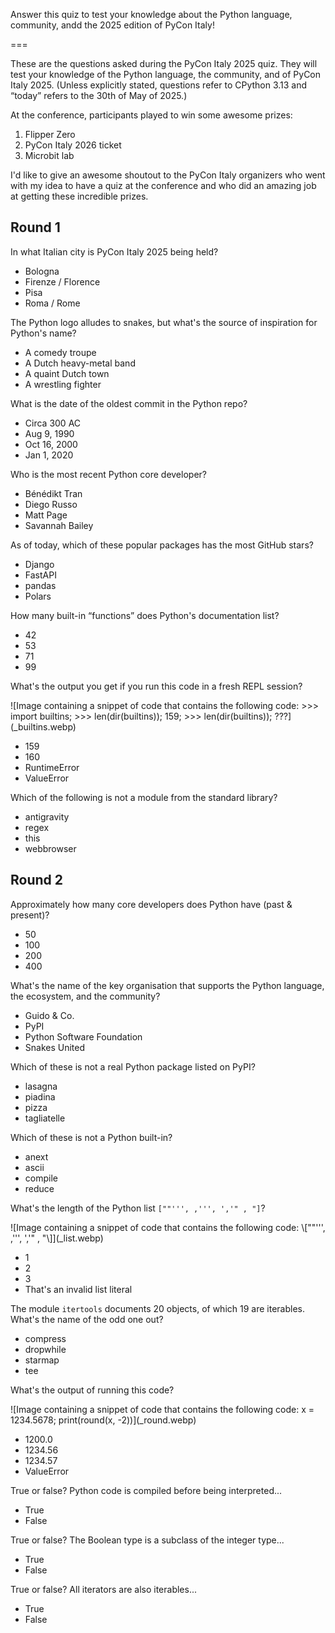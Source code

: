 Answer this quiz to test your knowledge about the Python language, community, andd the 2025 edition of PyCon Italy!

===

<script src="/user/themes/myquark/js/quiz.js"></script>
<link rel="stylesheet" href="/user/themes/myquark/css/quiz-custom.css">


These are the questions asked during the PyCon Italy 2025 quiz.
They will test your knowledge of the Python language, the community, and of PyCon Italy 2025.
(Unless explicitly stated, questions refer to CPython 3.13 and “today” refers to the 30th of May of 2025.)

At the conference, participants played to win some awesome prizes:

 1. Flipper Zero
 2. PyCon Italy 2026 ticket
 3. Microbit lab

I'd like to give an awesome shoutout to the PyCon Italy organizers who went with my idea to have a quiz at the conference and who did an amazing job at getting these incredible prizes.



## Round 1


<div class="quiz-question" data-correct="a">
  <div class="question-text"><p>In what Italian city is PyCon Italy 2025 being held?</p></div>
  <ul class="choices">
    <li data-option="a">Bologna</li>
    <li data-option="b">Firenze / Florence</li>
    <li data-option="c">Pisa</li>
    <li data-option="d">Roma / Rome</li>
  </ul>
  <p class="feedback"></p>
</div>


<div class="quiz-question" data-correct="a">
  <div class="question-text"><p>The Python logo alludes to snakes, but what's the source of inspiration for Python's name?</p></div>
  <ul class="choices">
    <li data-option="a">A comedy troupe</li>
    <li data-option="b">A Dutch heavy-metal band</li>
    <li data-option="c">A quaint Dutch town</li>
    <li data-option="d">A wrestling fighter</li>
  </ul>
  <p class="feedback"></p>
</div>


<div class="quiz-question" data-correct="b">
  <div class="question-text"><p>What is the date of the oldest commit in the Python repo?</p></div>
  <ul class="choices">
    <li data-option="a">Circa 300 AC</li>
    <li data-option="b">Aug 9, 1990</li>
    <li data-option="c">Oct 16, 2000</li>
    <li data-option="d">Jan 1, 2020</li>
  </ul>
  <p class="feedback"></p>
</div>


<div class="quiz-question" data-correct="b">
  <div class="question-text"><p>Who is the most recent Python core developer?</p></div>
  <ul class="choices">
    <li data-option="a">Bénédikt Tran</li>
    <li data-option="b">Diego Russo</li>
    <li data-option="c">Matt Page</li>
    <li data-option="d">Savannah Bailey</li>
  </ul>
  <p class="feedback"></p>
</div>


<div class="quiz-question" data-correct="b">
  <div class="question-text"><p>As of today, which of these popular packages has the most GitHub stars?</p></div>
  <ul class="choices">
    <li data-option="a">Django</li>
    <li data-option="b">FastAPI</li>
    <li data-option="c">pandas</li>
    <li data-option="d">Polars</li>
  </ul>
  <p class="feedback"></p>
</div>


<div class="quiz-question" data-correct="c">
  <div class="question-text"><p>How many built-in “functions” does Python's documentation list?</p></div>
  <ul class="choices">
    <li data-option="a">42</li>
    <li data-option="b">53</li>
    <li data-option="c">71</li>
    <li data-option="d">99</li>
  </ul>
  <p class="feedback"></p>
</div>


<div class="quiz-question" data-correct="b">
  <div class="question-text"><p>What's the output you get if you run this code in a fresh REPL session?</p></div>

  <div markdown="1">
  ![Image containing a snippet of code that contains the following code: >>> import builtins; >>> len(dir(builtins)); 159; >>> len(dir(builtins)); ???](_builtins.webp)
  </div>

  <ul class="choices">
    <li data-option="a">159</li>
    <li data-option="b">160</li>
    <li data-option="c">RuntimeError</li>
    <li data-option="d">ValueError</li>
  </ul>
  <p class="feedback"></p>
</div>


<div class="quiz-question" data-correct="b">
  <div class="question-text"><p>Which of the following is not a module from the standard library?</p></div>
  <ul class="choices">
    <li data-option="a">antigravity</li>
    <li data-option="b">regex</li>
    <li data-option="c">this</li>
    <li data-option="d">webbrowser</li>
  </ul>
  <p class="feedback"></p>
</div>


## Round 2


<div class="quiz-question" data-correct="b">
  <div class="question-text"><p>Approximately how many core developers does Python have (past & present)?</p></div>
  <ul class="choices">
    <li data-option="a">50</li>
    <li data-option="b">100</li>
    <li data-option="c">200</li>
    <li data-option="d">400</li>
  </ul>
  <p class="feedback"></p>
</div>


<div class="quiz-question" data-correct="c">
  <div class="question-text"><p>What's the name of the key organisation that supports the Python language, the ecosystem, and the community?</p></div>
  <ul class="choices">
    <li data-option="a">Guido & Co.</li>
    <li data-option="b">PyPI</li>
    <li data-option="c">Python Software Foundation</li>
    <li data-option="d">Snakes United</li>
  </ul>
  <p class="feedback"></p>
</div>


<div class="quiz-question" data-correct="b">
  <div class="question-text"><p>Which of these is not a real Python package listed on PyPI?</p></div>
  <ul class="choices">
    <li data-option="a">lasagna</li>
    <li data-option="b">piadina</li>
    <li data-option="c">pizza</li>
    <li data-option="d">tagliatelle</li>
  </ul>
  <p class="feedback"></p>
</div>


<div class="quiz-question" data-correct="d">
  <div class="question-text"><p>Which of these is not a Python built-in?</p></div>
  <ul class="choices">
    <li data-option="a">anext</li>
    <li data-option="b">ascii</li>
    <li data-option="c">compile</li>
    <li data-option="d">reduce</li>
  </ul>
  <p class="feedback"></p>
</div>


<div class="quiz-question" data-correct="b">
  <div class="question-text"><p>What's the length of the Python list <code>[""''', ,''', ','" , "]</code>?</p></div>

  <div markdown="1">
  ![Image containing a snippet of code that contains the following code: \[""''', ,''', ','" , "\]](_list.webp)
  </div>

  <ul class="choices">
    <li data-option="a">1</li>
    <li data-option="b">2</li>
    <li data-option="c">3</li>
    <li data-option="d">That's an invalid list literal</li>
  </ul>
  <p class="feedback"></p>
</div>


<div class="quiz-question" data-correct="d">
  <div class="question-text"><p>The module <code>itertools</code> documents 20 objects, of which 19 are iterables. What's the name of the odd one out?</p></div>
  <ul class="choices">
    <li data-option="a">compress</li>
    <li data-option="b">dropwhile</li>
    <li data-option="c">starmap</li>
    <li data-option="d">tee</li>
  </ul>
  <p class="feedback"></p>
</div>


<div class="quiz-question" data-correct="a" markdown="1">
  <div class="question-text"><p>What's the output of running this code?</p></div>

  <div markdown="1">
  ![Image containing a snippet of code that contains the following code: x = 1234.5678; print(round(x, -2))](_round.webp)
  </div>

  <ul class="choices">
    <li data-option="a">1200.0</li>
    <li data-option="b">1234.56</li>
    <li data-option="c">1234.57</li>
    <li data-option="d">ValueError</li>
  </ul>
  <p class="feedback"></p>
</div>


<div class="quiz-question" data-correct="a" markdown="1">
  <div class="question-text"><p>True or false? Python code is compiled before being interpreted...</p></div>
  <ul class="choices">
    <li data-option="a">True</li>
    <li data-option="b">False</li>
  </ul>
  <p class="feedback"></p>
</div>


<div class="quiz-question" data-correct="a" markdown="1">
  <div class="question-text"><p>True or false? The Boolean type is a subclass of the integer type...</p></div>
  <ul class="choices">
    <li data-option="a">True</li>
    <li data-option="b">False</li>
  </ul>
  <p class="feedback"></p>
</div>


<div class="quiz-question" data-correct="a" markdown="1">
  <div class="question-text"><p>True or false? All iterators are also iterables...</p></div>
  <ul class="choices">
    <li data-option="a">True</li>
    <li data-option="b">False</li>
  </ul>
  <p class="feedback"></p>
</div>
